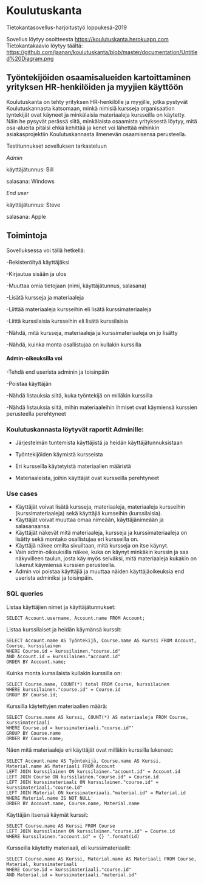 # Koulutuskanta
Tietokantasovellus-harjoitustyö loppukesä-2019

Sovellus löytyy osoitteesta https://koulutuskanta.herokuapp.com
Tietokantakaavio löytyy täältä: https://github.com/jaanan/koulutuskanta/blob/master/documentation/Untitled%20Diagram.png


## Työntekijöiden osaamisalueiden kartoittaminen yrityksen HR-henkilöiden ja myyjien käyttöön
Koulutuskanta on tehty yrityksen HR-henkilölle ja myyjille, jotka pystyvät Koulutuskannasta katsomaan, minkä nimisiä kursseja organisaation tyntekijät ovat käyneet ja minkälaisia materiaaleja kursseilla on käytetty. Näin he pysyvät perässä siitä, minkälaista osaamista yrityksestä löytyy, mitä osa-alueita pitäisi ehkä kehittää ja kenet voi lähettää mihinkin asiakasprojektiin Koulutuskannasta ilmenevän osaamisensa perusteella.

Testitunnukset sovelluksen tarkasteluun

*Admin*

käyttäjätunnus: Bill 

salasana: Windows

*End user*

käyttäjätunnus: Steve

salasana: Apple


## Toimintoja
Sovelluksessa voi tällä hetkellä:

-Rekisteröityä käyttäjäksi

-Kirjautua sisään ja ulos

-Muuttaa omia tietojaan (nimi, käyttäjätunnus, salasana)

-Lisätä kursseja ja materiaaleja

-Liittää materiaaleja kursseihin eli lisätä kurssimateriaaleja

-Liittä kurssilaisia kursseihin eli lisätä kurssilaisia

-Nähdä, mitä kursseja, materiaaleja ja kurssimateriaaleja on jo lisätty

-Nähdä, kuinka monta osallistujaa on kullakin kurssilla


#### Admin-oikeuksilla voi

-Tehdä end userista adminin ja toisinpäin

-Poistaa käyttäjän

-Nähdä listauksia siitä, kuka työntekijä on milläkin kurssilla

-Nähdä listauksia siitä, mihin materiaaleihin ihmiset ovat käymiensä kurssien perusteella perehtyneet

### Koulutuskannasta löytyvät raportit Adminille:

- Järjestelmän tuntemista käyttäjistä ja heidän käyttäjätunnuksistaan

- Työntekijöiden käymistä kursseista

- Eri kursseilla käytetyistä materiaalien määristä

- Materiaaleista, joihin käyttäjät ovat kursseilla perehtyneet

### Use cases

+ Käyttäjät voivat lisätä kursseja, materiaaleja, materiaaleja kursseihin (kurssimateriaaleja) sekä käyttäjiä kursseihin (kurssilaisia). 
+ Käyttäjät voivat muuttaa omaa nimeään, käyttäjänimeään ja salasanaansa. 
+ Käyttäjät näkevät mitä materiaaleja, kursseja ja kurssimateriaaleja on lisätty sekä montako osallistujaa eri kursseilla on.
+ Käyttäjä näkee omilta sivuiltaan, mitä kursseja on itse käynyt. 
+ Vain admin-oikeuksilla näkee, kuka on käynyt minkäkin kurssin ja saa näkyvilleen taulun, josta käy myös selväksi, mitä materiaaleja kukakin on lukenut käymiensä kurssien perusteella.
+ Admin voi poistaa käyttäjiä ja muuttaa näiden käyttäjäoikeuksia end userista adminiksi ja toisinpäin.



### SQL queries


Listaa käyttäjien nimet ja käyttäjätunnukset:
```
SELECT Account.username, Account.name FROM Account;
```

Listaa kurssilaiset ja heidän käymänsä kurssit:
```
SELECT Account.name AS Työntekijä, Course.name AS Kurssi FROM Account, Course, kurssilainen
WHERE Course.id = kurssilainen."course.id"
AND Account.id = kurssilainen."account.id"
ORDER BY Account.name;
```

Kuinka monta kurssilaista kullakin kurssilla on:
```
SELECT Course.name, COUNT(*) total FROM Course, kurssilainen
WHERE kurssilainen."course.id" = Course.id
GROUP BY Course.id;
```

Kurssilla käytettyjen materiaalien määrä:
```
SELECT Course.name AS kurssi, COUNT(*) AS materiaaleja FROM Course, kurssimateriaali
WHERE Course.id = kurssimateriaali."course.id"'
GROUP BY Course.name
ORDER BY Course.name;
```

Näen mitä materiaaleja eri käyttäjät ovat milläkin kurssilla lukeneet:
```
SELECT Account.name AS Työntekijä, Course.name AS Kurssi, Material.name AS Materiaali FROM Account
LEFT JOIN kurssilainen ON kurssilainen."account.id" = Account.id
LEFT JOIN Course ON kurssilainen."course.id" = Course.id
LEFT JOIN kurssimateriaali ON kurssilainen."course.id" = kurssimateriaali."course.id"
LEFT JOIN Material ON kurssimateriaali."material.id" = Material.id
WHERE Material.name IS NOT NULL'
ORDER BY Account.name, Course.name, Material.name
```

Käyttäjän itsensä käymät kurssit:
```
SELECT Course.name AS Kurssi FROM Course
LEFT JOIN kurssilainen ON kurssilainen."course.id" = Course.id
WHERE kurssilainen."account.id" = {} '.format(id)
```

Kursseilla käytetty materiaali, eli kurssimateriaalit:
```
SELECT Course.name AS Kurssi, Material.name AS Materiaali FROM Course, Material, kurssimateriaali
WHERE Course.id = kurssimateriaali."course.id" 
AND Material.id = kurssimateriaali."material.id"
```
